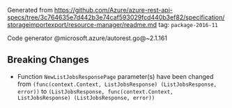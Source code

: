 Generated from https://github.com/Azure/azure-rest-api-specs/tree/3c764635e7d442b3e74caf593029fcd440b3ef82/specification/storageimportexport/resource-manager/readme.md tag: `package-2016-11`

Code generator @microsoft.azure/autorest.go@~2.1.161

## Breaking Changes

- Function `NewListJobsResponsePage` parameter(s) have been changed from `(func(context.Context, ListJobsResponse) (ListJobsResponse, error))` to `(ListJobsResponse, func(context.Context, ListJobsResponse) (ListJobsResponse, error))`
